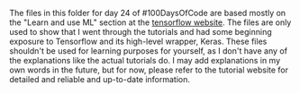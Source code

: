 The files in this folder for day 24 of #100DaysOfCode are based mostly on the "Learn and use ML" section at the [tensorflow website](https://www.tensorflow.org/tutorials/). The files are only used to show that I went through the tutorials and had some beginning exposure to Tensorflow and its high-level wrapper, Keras. These files shouldn't be used for learning purposes for yourself, as I don't have any of the explanations like the actual tutorials do. I may add explanations in my own words in the future, but for now, please refer to the tutorial website for detailed and reliable and up-to-date information.
